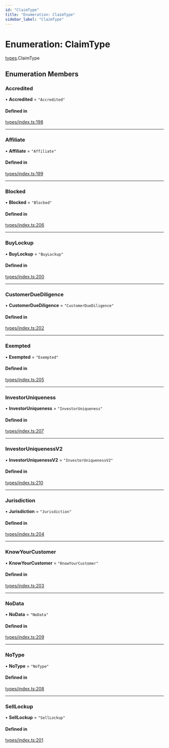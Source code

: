 ```yaml
---
id: "ClaimType"
title: "Enumeration: ClaimType"
sidebar_label: "ClaimType"
---
```


# Enumeration: ClaimType

[types](../../../modules/Types/Types.md).ClaimType

## Enumeration Members

### Accredited

• **Accredited** = ``"Accredited"``

#### Defined in

[types/index.ts:198](https://github.com/PolymeshAssociation/polymesh-sdk/blob/15be87e8/src/types/index.ts#L198)

___

### Affiliate

• **Affiliate** = ``"Affiliate"``

#### Defined in

[types/index.ts:199](https://github.com/PolymeshAssociation/polymesh-sdk/blob/15be87e8/src/types/index.ts#L199)

___

### Blocked

• **Blocked** = ``"Blocked"``

#### Defined in

[types/index.ts:206](https://github.com/PolymeshAssociation/polymesh-sdk/blob/15be87e8/src/types/index.ts#L206)

___

### BuyLockup

• **BuyLockup** = ``"BuyLockup"``

#### Defined in

[types/index.ts:200](https://github.com/PolymeshAssociation/polymesh-sdk/blob/15be87e8/src/types/index.ts#L200)

___

### CustomerDueDiligence

• **CustomerDueDiligence** = ``"CustomerDueDiligence"``

#### Defined in

[types/index.ts:202](https://github.com/PolymeshAssociation/polymesh-sdk/blob/15be87e8/src/types/index.ts#L202)

___

### Exempted

• **Exempted** = ``"Exempted"``

#### Defined in

[types/index.ts:205](https://github.com/PolymeshAssociation/polymesh-sdk/blob/15be87e8/src/types/index.ts#L205)

___

### InvestorUniqueness

• **InvestorUniqueness** = ``"InvestorUniqueness"``

#### Defined in

[types/index.ts:207](https://github.com/PolymeshAssociation/polymesh-sdk/blob/15be87e8/src/types/index.ts#L207)

___

### InvestorUniquenessV2

• **InvestorUniquenessV2** = ``"InvestorUniquenessV2"``

#### Defined in

[types/index.ts:210](https://github.com/PolymeshAssociation/polymesh-sdk/blob/15be87e8/src/types/index.ts#L210)

___

### Jurisdiction

• **Jurisdiction** = ``"Jurisdiction"``

#### Defined in

[types/index.ts:204](https://github.com/PolymeshAssociation/polymesh-sdk/blob/15be87e8/src/types/index.ts#L204)

___

### KnowYourCustomer

• **KnowYourCustomer** = ``"KnowYourCustomer"``

#### Defined in

[types/index.ts:203](https://github.com/PolymeshAssociation/polymesh-sdk/blob/15be87e8/src/types/index.ts#L203)

___

### NoData

• **NoData** = ``"NoData"``

#### Defined in

[types/index.ts:209](https://github.com/PolymeshAssociation/polymesh-sdk/blob/15be87e8/src/types/index.ts#L209)

___

### NoType

• **NoType** = ``"NoType"``

#### Defined in

[types/index.ts:208](https://github.com/PolymeshAssociation/polymesh-sdk/blob/15be87e8/src/types/index.ts#L208)

___

### SellLockup

• **SellLockup** = ``"SellLockup"``

#### Defined in

[types/index.ts:201](https://github.com/PolymeshAssociation/polymesh-sdk/blob/15be87e8/src/types/index.ts#L201)
